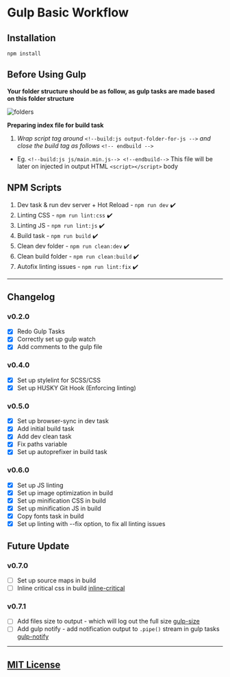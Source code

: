 # Gulp Basic Workflow

## Installation

```
npm install
```

## Before Using Gulp

**__Your folder structure should be as follow, as gulp tasks are made based on this folder structure__**

![folders](https://i.imgur.com/7GY1ihH.png "folders")

**Preparing index file for build task**
1. _Wrap script tag around_ ```<!--build:js output-folder-for-js -->``` _and close the build tag as follows_ ```<!-- endbuild -->```
 * Eg. ```<!--build:js js/main.min.js--> <!--endbuild-->``` This file will be later on injected in output HTML ```<script></script>``` body

## NPM Scripts

1. Dev task & run dev server + Hot Reload - ```npm run dev``` ✔️
3. Linting CSS - ```npm run lint:css``` ✔️
4. Linting JS - ```npm run lint:js``` ✔️
5. Build task - ```npm run build``` ✔️
6. Clean dev folder - ```npm run clean:dev``` ✔️
7. Clean build folder - ```npm run clean:build``` ✔️
8. Autofix linting issues - ```npm run lint:fix``` ️✔️

---

## Changelog

### v0.2.0
- [x] Redo Gulp Tasks
- [x] Correctly set up gulp watch
- [x] Add comments to the gulp file

### v0.4.0
- [x] Set up stylelint for SCSS/CSS
- [x] Set up HUSKY Git Hook (Enforcing linting)

### v0.5.0
- [x] Set up browser-sync in dev task
- [x] Add initial build task
- [x] Add dev clean task
- [x] Fix paths variable
- [x] Set up autoprefixer in build task

### v0.6.0
- [x] Set up JS linting
- [x] Set up image optimization in build
- [x] Set up minification CSS in build
- [x] Set up minification JS in build
- [x] Copy fonts task in build
- [x] Set up linting with --fix option, to fix all linting issues

## Future Update 

### v0.7.0
- [ ] Set up source maps in build
- [ ] Inline critical css in build [inline-critical](https://github.com/addyosmani/critical)

### v0.7.1
- [ ] Add files size to output - which will log out the full size [gulp-size](https://www.npmjs.com/package/gulp-size)
- [ ] Add gulp notify - add notification output to ```.pipe()``` stream in gulp tasks [gulp-notify](https://www.npmjs.com/package/gulp-notify)

---
## [MIT License](LICENSE.md)
